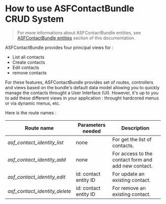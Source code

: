 # How to use ASFContactBundle CRUD System

> For more informations about ASFContactBundle entities, see [ASFContactBundle entities][1] section of this documentation.

ASFContactBundle provides four principal views for :
* List all contacts
* Create contacts
* Edit contacts
* remove contacts

For these features, ASFContactBundle provides set of routes, controllers and views based on the bundle's default data model allowing you to quickly manage the contacts throught a User Interface (UI). However, it's up to you to add these different views in your application : throught hardcored menus or via dynamic menus, etc.

Here is the route names :

| Route name | Parameters needed | Description |
| ---------- | ----------------- | ----------- |
| *asf_contact_identity_list* | none | For get the list of contacts. |
| *asf_contact_identity_add* | none | For access to the contact form and add new contact. |
| *asf_contact_identity_edit* | id: contact entity ID | For update an existing contact. |
| *asf_contact_identity_delete* | id: contact entity ID | For remove an existing contact. |


[1]: entities.md